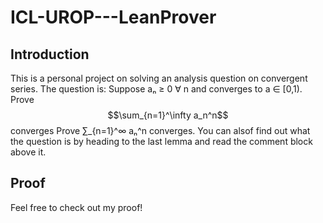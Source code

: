 # ICL-UROP---LeanProver

## Introduction

This is a personal project on solving an analysis question on
convergent series. The question is:
Suppose aₙ ≥ 0 ∀ n and converges to a ∈ [0,1). 
Prove $$\sum_{n=1}^\infty a_n^n$$ converges
Prove ∑_{n=1}^∞ aₙ^n converges.
You can alsof find out what the question is
by heading to the last lemma and read the comment block above it.

## Proof

Feel free to check out my proof!

